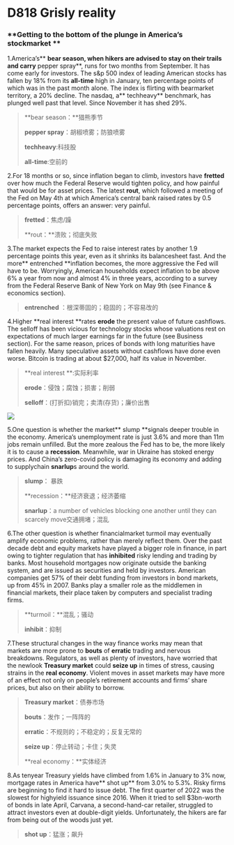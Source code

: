 # D818 Grisly reality
### **Getting to the bottom of the plunge in America’s stockmarket **
1.America’s** **bear season, when hikers are advised to stay on their trails and carry** pepper spray**, runs for two months from September. It has come early for investors. The s&p 500 index of leading American stocks has fallen by 18% from its **all-time** high in January, ten percentage points of which was in the past month alone. The index is flirting with bear­market territory, a 20% decline. The nasdaq, a** tech­heavy** benchmark, has plunged well past that level. Since November it has shed 29%.

> **bear season：**猎熊季节
 > 
> **pepper spray**：胡椒喷雾；防狼喷雾
 > 
> **tech­heavy**:科技股
 > 
> **all-time**:空前的
 > 

2.For 18 months or so, since inflation began to climb, investors have **fretted** over how much the Federal Reserve would tighten policy, and how painful that would be for asset prices. The latest **rout**, which followed a meeting of the Fed on May 4th at which America’s central bank raised rates by 0.5 percentage points, offers an answer: very painful.

> **fretted**：焦虑/躁
 > 
> **rout：**溃败；彻底失败
 > 

3.The market expects the Fed to raise interest rates by another 1.9 percentage points this year, even as it shrinks its balance­sheet fast. And the more** entrenched **inflation becomes, the more aggressive the Fed will have to be. Worryingly, American households expect inflation to be above 6% a year from now and almost 4% in three years, according to a survey from the Federal Reserve Bank of New York on May 9th (see Finance & economics section).

> **entrenched** ：根深蒂固的；稳固的；不容易改的
 > 

4.Higher **real interest **rates **erode** the present value of future cashflows. The sell­off has been vicious for technology stocks whose valuations rest on expectations of much larger earnings far in the future (see Business section). For the same reason, prices of bonds with long maturities have fallen heavily. Many speculative assets without cashflows have done even worse. Bitcoin is trading at about $27,000, half its value in November.

> **real interest **:实际利率
 > 
> **erode**：侵蚀；腐蚀；损害；削弱
 > 
> **sell­off**：(打折扣)销完；卖清(存货)；廉价出售
 > 

![](./archive/img/boxcnGQs6QhMN1K0DjS9UOJewCd.png)

5.One question is whether the market** slump **signals deeper trouble in the economy. America’s unemployment rate is just 3.6% and more than 11m jobs remain unfilled. But the more zealous the Fed has to be, the more likely it is to cause a **recession**. Meanwhile, war in Ukraine has stoked energy prices. And China’s zero­-covid policy is damaging its economy and adding to supply­chain **snarl­up**s around the world.

> **slump**： 暴跌
 > 
> **recession：**经济衰退；经济萎缩
 > 
> **snarl­up**：a number of vehicles blocking one another until they can scarcely move交通拥堵；混乱
 > 

6.The other question is whether financial­market turmoil may eventually amplify economic problems, rather than merely re­flect them. Over the past decade debt and equity markets have played a bigger role in finance, in part owing to tighter regulation that has **inhibited** risky lending and trading by banks. Most household mortgages now originate outside the banking system, and are issued as securities and held by investors. American companies get 57% of their debt funding from investors in bond markets, up from 45% in 2007. Banks play a smaller role as the middlemen in financial markets, their place taken by computers and specialist trading firms.

> **turmoil：**混乱；骚动
 > 
> **inhibit**：抑制
 > 

7.These structural changes in the way finance works may mean that markets are more prone to **bouts** of **erratic** trading and nervous breakdowns. Regulators, as well as plenty of investors, have worried that the new­look **Treasury market** could **seize up** in times of stress, causing strains in the **real economy**. Violent moves in asset markets may have more of an effect not only on people’s retirement accounts and firms’ share prices, but also on their ability to borrow.

> **Treasury market**：债券市场
 > 
> **bouts**：发作；一阵阵的
 > 
> **erratic**：不规则的；不稳定的；反复无常的
 > 
> **seize up**：停止转动；卡住；失灵
 > 
> **real economy：**实体经济
 > 

8.As ten­year Treasury yields have climbed from 1.6% in January to 3% now, mortgage rates in America have** shot up** from 3.0% to 5.3%. Risky firms are beginning to find it hard to issue debt. The first quarter of 2022 was the slowest for high­yield issuance since 2016. When it tried to sell $3bn-­worth of bonds in late April, Carvana, a second-­hand­-car retailer, struggled to attract investors even at double­-digit yields. Unfortunately, the hikers are far from being out of the woods just yet.

> **shot up**：猛涨；飙升
 > 

